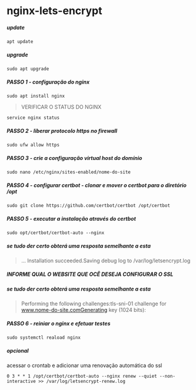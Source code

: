 # nginx-lets-encrypt
##### update 
```
apt update
```
##### upgrade
```
sudo apt upgrade
```

##### PASSO 1 - configuração do nginx
```
sudo apt install nginx
```
> VERIFICAR O STATUS DO NGINX
```
service nginx status
```

##### PASSO 2 - liberar protocolo https no firewall
```
sudo ufw allow https
```

##### PASSO 3 - crie a configuração virtual host do domínio
```
sudo nano /etc/nginx/sites-enabled/nome-do-site
```

##### PASSO 4 - configurar certbot - clonar e mover o certbot para o diretório /opt
```
sudo git clone https://github.com/certbot/certbot /opt/certbot
```

##### PASSO 5 - executar a instalação através do certbot
```
sudo opt/certbot/certbot-auto --nginx
```

##### se tudo der certo obterá uma resposta semelhante a esta
>... Installation succeeded.Saving debug log to /var/log/letsencrypt.log


##### INFORME QUAL O WEBSITE QUE OCÊ DESEJA CONFIGURAR O SSL

##### se tudo der certo obterá uma resposta semelhante a esta
>Performing the following challenges:tls-sni-01 challenge for www.nome-do-site.comGenerating key (1024 bits):

##### PASSO 6 - reiniar o nginx e efetuar testes
```
sudo systemctl reaload nginx
```

##### opcional 
acessar o crontab e adicionar uma renovação automática do ssl
```
0 3 * * 1 /opt/certbot/certbot-auto --nginx renew --quiet --non-interactive >> /var/log/letsencrypt-renew.log
```
